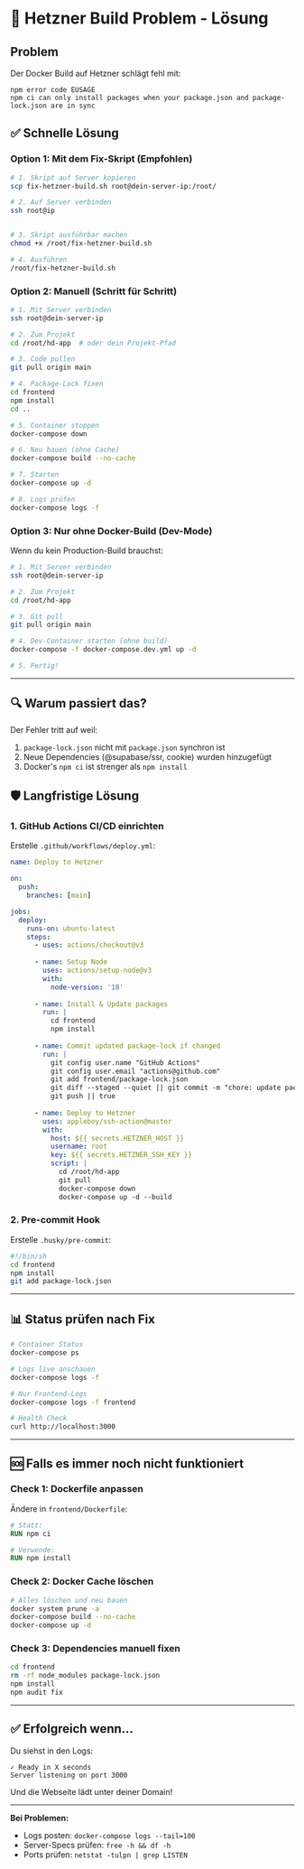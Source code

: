 # 🔧 Hetzner Build Problem - Lösung

## Problem
Der Docker Build auf Hetzner schlägt fehl mit:
```
npm error code EUSAGE
npm ci can only install packages when your package.json and package-lock.json are in sync
```

## ✅ Schnelle Lösung

### Option 1: Mit dem Fix-Skript (Empfohlen)

```bash
# 1. Skript auf Server kopieren
scp fix-hetzner-build.sh root@dein-server-ip:/root/

# 2. Auf Server verbinden
ssh root@ip


# 3. Skript ausführbar machen
chmod +x /root/fix-hetzner-build.sh

# 4. Ausführen
/root/fix-hetzner-build.sh
```

### Option 2: Manuell (Schritt für Schritt)

```bash
# 1. Mit Server verbinden
ssh root@dein-server-ip

# 2. Zum Projekt
cd /root/hd-app  # oder dein Projekt-Pfad

# 3. Code pullen
git pull origin main

# 4. Package-Lock fixen
cd frontend
npm install
cd ..

# 5. Container stoppen
docker-compose down

# 6. Neu bauen (ohne Cache)
docker-compose build --no-cache

# 7. Starten
docker-compose up -d

# 8. Logs prüfen
docker-compose logs -f
```

### Option 3: Nur ohne Docker-Build (Dev-Mode)

Wenn du kein Production-Build brauchst:

```bash
# 1. Mit Server verbinden
ssh root@dein-server-ip

# 2. Zum Projekt
cd /root/hd-app

# 3. Git pull
git pull origin main

# 4. Dev-Container starten (ohne build)
docker-compose -f docker-compose.dev.yml up -d

# 5. Fertig!
```

---

## 🔍 Warum passiert das?

Der Fehler tritt auf weil:
1. `package-lock.json` nicht mit `package.json` synchron ist
2. Neue Dependencies (@supabase/ssr, cookie) wurden hinzugefügt
3. Docker's `npm ci` ist strenger als `npm install`

## 🛡️ Langfristige Lösung

### 1. GitHub Actions CI/CD einrichten

Erstelle `.github/workflows/deploy.yml`:

```yaml
name: Deploy to Hetzner

on:
  push:
    branches: [main]

jobs:
  deploy:
    runs-on: ubuntu-latest
    steps:
      - uses: actions/checkout@v3
      
      - name: Setup Node
        uses: actions/setup-node@v3
        with:
          node-version: '18'
      
      - name: Install & Update packages
        run: |
          cd frontend
          npm install
          
      - name: Commit updated package-lock if changed
        run: |
          git config user.name "GitHub Actions"
          git config user.email "actions@github.com"
          git add frontend/package-lock.json
          git diff --staged --quiet || git commit -m "chore: update package-lock.json"
          git push || true
      
      - name: Deploy to Hetzner
        uses: appleboy/ssh-action@master
        with:
          host: ${{ secrets.HETZNER_HOST }}
          username: root
          key: ${{ secrets.HETZNER_SSH_KEY }}
          script: |
            cd /root/hd-app
            git pull
            docker-compose down
            docker-compose up -d --build
```

### 2. Pre-commit Hook

Erstelle `.husky/pre-commit`:

```bash
#!/bin/sh
cd frontend
npm install
git add package-lock.json
```

---

## 📊 Status prüfen nach Fix

```bash
# Container Status
docker-compose ps

# Logs live anschauen
docker-compose logs -f

# Nur Frontend-Logs
docker-compose logs -f frontend

# Health Check
curl http://localhost:3000
```

---

## 🆘 Falls es immer noch nicht funktioniert

### Check 1: Dockerfile anpassen

Ändere in `frontend/Dockerfile`:
```dockerfile
# Statt:
RUN npm ci

# Verwende:
RUN npm install
```

### Check 2: Docker Cache löschen

```bash
# Alles löschen und neu bauen
docker system prune -a
docker-compose build --no-cache
docker-compose up -d
```

### Check 3: Dependencies manuell fixen

```bash
cd frontend
rm -rf node_modules package-lock.json
npm install
npm audit fix
```

---

## ✅ Erfolgreich wenn...

Du siehst in den Logs:
```
✓ Ready in X seconds
Server listening on port 3000
```

Und die Webseite lädt unter deiner Domain!

---

**Bei Problemen:**
- Logs posten: `docker-compose logs --tail=100`
- Server-Specs prüfen: `free -h && df -h`
- Ports prüfen: `netstat -tulpn | grep LISTEN`

